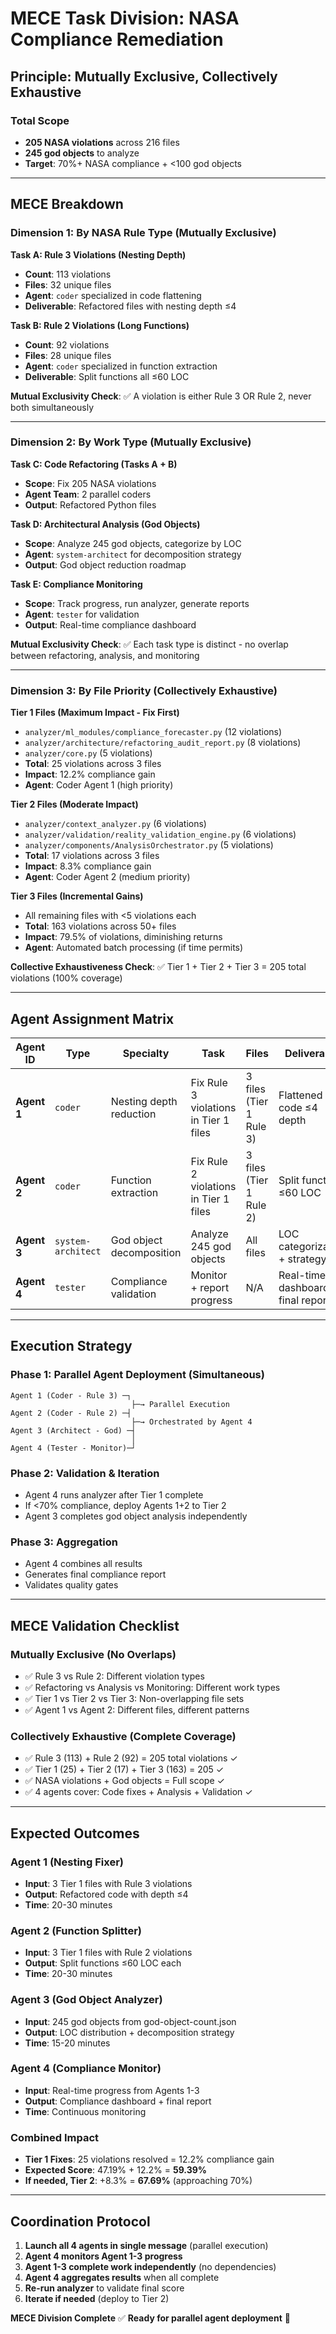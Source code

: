 # MECE Task Division: NASA Compliance Remediation

## Principle: Mutually Exclusive, Collectively Exhaustive

### Total Scope
- **205 NASA violations** across 216 files
- **245 god objects** to analyze
- **Target**: 70%+ NASA compliance + <100 god objects

---

## MECE Breakdown

### Dimension 1: By NASA Rule Type (Mutually Exclusive)

**Task A: Rule 3 Violations (Nesting Depth)**
- **Count**: 113 violations
- **Files**: 32 unique files
- **Agent**: `coder` specialized in code flattening
- **Deliverable**: Refactored files with nesting depth ≤4

**Task B: Rule 2 Violations (Long Functions)**
- **Count**: 92 violations
- **Files**: 28 unique files
- **Agent**: `coder` specialized in function extraction
- **Deliverable**: Split functions all ≤60 LOC

**Mutual Exclusivity Check**: ✅ A violation is either Rule 3 OR Rule 2, never both simultaneously

---

### Dimension 2: By Work Type (Mutually Exclusive)

**Task C: Code Refactoring (Tasks A + B)**
- **Scope**: Fix 205 NASA violations
- **Agent Team**: 2 parallel coders
- **Output**: Refactored Python files

**Task D: Architectural Analysis (God Objects)**
- **Scope**: Analyze 245 god objects, categorize by LOC
- **Agent**: `system-architect` for decomposition strategy
- **Output**: God object reduction roadmap

**Task E: Compliance Monitoring**
- **Scope**: Track progress, run analyzer, generate reports
- **Agent**: `tester` for validation
- **Output**: Real-time compliance dashboard

**Mutual Exclusivity Check**: ✅ Each task type is distinct - no overlap between refactoring, analysis, and monitoring

---

### Dimension 3: By File Priority (Collectively Exhaustive)

**Tier 1 Files (Maximum Impact - Fix First)**
- `analyzer/ml_modules/compliance_forecaster.py` (12 violations)
- `analyzer/architecture/refactoring_audit_report.py` (8 violations)
- `analyzer/core.py` (5 violations)
- **Total**: 25 violations across 3 files
- **Impact**: 12.2% compliance gain
- **Agent**: Coder Agent 1 (high priority)

**Tier 2 Files (Moderate Impact)**
- `analyzer/context_analyzer.py` (6 violations)
- `analyzer/validation/reality_validation_engine.py` (6 violations)
- `analyzer/components/AnalysisOrchestrator.py` (5 violations)
- **Total**: 17 violations across 3 files
- **Impact**: 8.3% compliance gain
- **Agent**: Coder Agent 2 (medium priority)

**Tier 3 Files (Incremental Gains)**
- All remaining files with <5 violations each
- **Total**: 163 violations across 50+ files
- **Impact**: 79.5% of violations, diminishing returns
- **Agent**: Automated batch processing (if time permits)

**Collective Exhaustiveness Check**: ✅ Tier 1 + Tier 2 + Tier 3 = 205 total violations (100% coverage)

---

## Agent Assignment Matrix

| Agent ID | Type | Specialty | Task | Files | Deliverable |
|----------|------|-----------|------|-------|-------------|
| **Agent 1** | `coder` | Nesting depth reduction | Fix Rule 3 violations in Tier 1 files | 3 files (Tier 1 Rule 3) | Flattened code ≤4 depth |
| **Agent 2** | `coder` | Function extraction | Fix Rule 2 violations in Tier 1 files | 3 files (Tier 1 Rule 2) | Split functions ≤60 LOC |
| **Agent 3** | `system-architect` | God object decomposition | Analyze 245 god objects | All files | LOC categorization + strategy |
| **Agent 4** | `tester` | Compliance validation | Monitor + report progress | N/A | Real-time dashboard + final report |

---

## Execution Strategy

### Phase 1: Parallel Agent Deployment (Simultaneous)
```
Agent 1 (Coder - Rule 3) ─┐
                           ├─→ Parallel Execution
Agent 2 (Coder - Rule 2) ─┤
                           ├─→ Orchestrated by Agent 4
Agent 3 (Architect - God) ─┤
                           │
Agent 4 (Tester - Monitor)─┘
```

### Phase 2: Validation & Iteration
- Agent 4 runs analyzer after Tier 1 complete
- If <70% compliance, deploy Agents 1+2 to Tier 2
- Agent 3 completes god object analysis independently

### Phase 3: Aggregation
- Agent 4 combines all results
- Generates final compliance report
- Validates quality gates

---

## MECE Validation Checklist

### Mutually Exclusive (No Overlaps)
- ✅ Rule 3 vs Rule 2: Different violation types
- ✅ Refactoring vs Analysis vs Monitoring: Different work types
- ✅ Tier 1 vs Tier 2 vs Tier 3: Non-overlapping file sets
- ✅ Agent 1 vs Agent 2: Different files, different patterns

### Collectively Exhaustive (Complete Coverage)
- ✅ Rule 3 (113) + Rule 2 (92) = 205 total violations ✓
- ✅ Tier 1 (25) + Tier 2 (17) + Tier 3 (163) = 205 ✓
- ✅ NASA violations + God objects = Full scope ✓
- ✅ 4 agents cover: Code fixes + Analysis + Validation ✓

---

## Expected Outcomes

### Agent 1 (Nesting Fixer)
- **Input**: 3 Tier 1 files with Rule 3 violations
- **Output**: Refactored code with depth ≤4
- **Time**: 20-30 minutes

### Agent 2 (Function Splitter)
- **Input**: 3 Tier 1 files with Rule 2 violations
- **Output**: Split functions ≤60 LOC each
- **Time**: 20-30 minutes

### Agent 3 (God Object Analyzer)
- **Input**: 245 god objects from god-object-count.json
- **Output**: LOC distribution + decomposition strategy
- **Time**: 15-20 minutes

### Agent 4 (Compliance Monitor)
- **Input**: Real-time progress from Agents 1-3
- **Output**: Compliance dashboard + final report
- **Time**: Continuous monitoring

### Combined Impact
- **Tier 1 Fixes**: 25 violations resolved = 12.2% compliance gain
- **Expected Score**: 47.19% + 12.2% = **59.39%**
- **If needed, Tier 2**: +8.3% = **67.69%** (approaching 70%)

---

## Coordination Protocol

1. **Launch all 4 agents in single message** (parallel execution)
2. **Agent 4 monitors Agent 1-3 progress**
3. **Agent 1-3 complete work independently** (no dependencies)
4. **Agent 4 aggregates results** when all complete
5. **Re-run analyzer** to validate final score
6. **Iterate if needed** (deploy to Tier 2)

**MECE Division Complete** ✅
**Ready for parallel agent deployment** 🚀